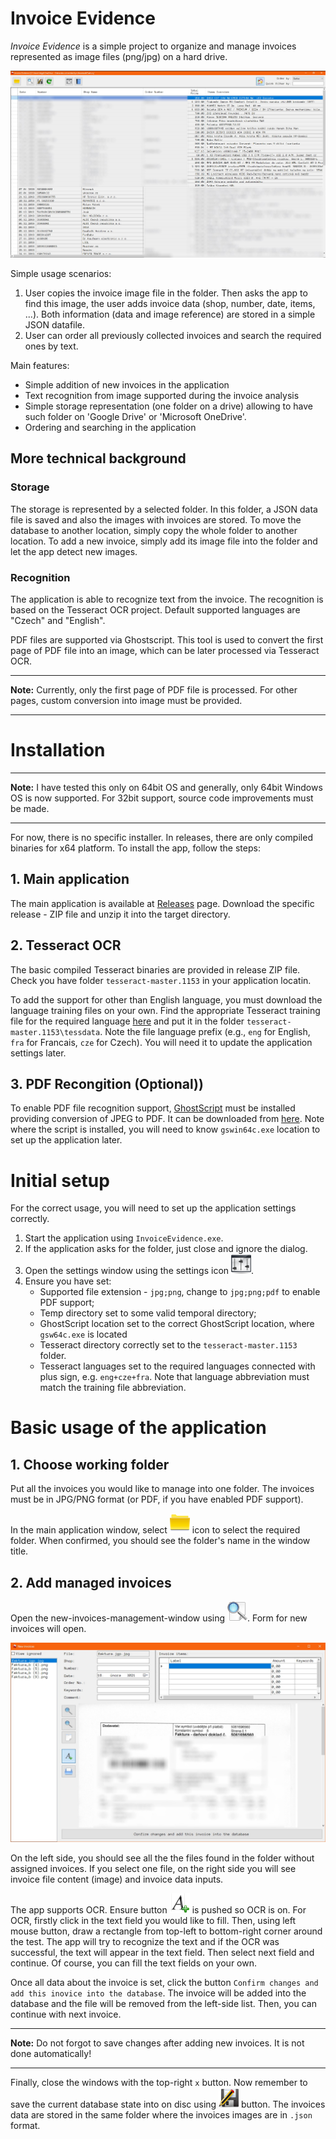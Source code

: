 # Invoice Evidence

_Invoice Evidence_ is a simple project to organize and manage invoices represented as image files (png/jpg) on a hard drive. 

![Main application window](https://raw.githubusercontent.com/Engin1980/Invoice-Evidence/master/docs/imgs/appA.jpg)

Simple usage scenarios:

1. User copies the invoice image file in the folder. Then asks the app to find this image, the user adds invoice data (shop, number, date, items, ...). Both information (data and image reference) are stored in a simple JSON datafile.
2. User can order all previously collected invoices and search the required ones by text.

Main features:

* Simple addition of new invoices in the application
* Text recognition from image supported during the invoice analysis
* Simple storage representation (one folder on a drive) allowing to have such folder on 'Google Drive' or 'Microsoft OneDrive'.
* Ordering and searching in the application 

## More technical background
### Storage

The storage is represented by a selected folder. In this folder, a JSON data file is saved and also the images with invoices are stored. To move the database to another location, simply copy the whole folder to another location. To add a new invoice, simply add its image file into the folder and let the app detect new images.

### Recognition

The application is able to recognize text from the invoice. The recognition is based on the Tesseract OCR project. Default supported languages are "Czech" and "English".

PDF files are supported via Ghostscript. This tool is used to convert the first page of PDF file into an image, which can be later processed via Tesseract OCR.

---
**Note:**
Currently, only the first page of PDF file is processed. For other pages, custom conversion into image must be provided.

---

# Installation

---
**Note:**
I have tested this only on 64bit OS and generally, only 64bit Windows OS is now supported. For 32bit support, source code improvements must be made.

---

For now, there is no specific installer. In releases, there are only compiled binaries for x64 platform. To install the app, follow the steps:

## 1. Main application
The main application is available at [Releases](https://github.com/Engin1980/Invoice-Evidence/releases) page. Download the specific release - ZIP file and unzip it into the target directory.

## 2. Tesseract OCR
The basic compiled Tesseract binaries are provided in release ZIP file. Check you have folder `tesseract-master.1153` in your application locatin.

To add the support for other than English language, you must download the language training files on your own. Find the appropriate Tesseract training file for the required language [here](https://github.com/tesseract-ocr/tessdata) and put it in the folder `tesseract-master.1153\tessdata`. Note the file language prefix (e.g., `eng` for English, `fra` for Francais, `cze` for Czech). You will need it to update the application settings later.

## 3. PDF Recongition (Optional))

To enable PDF file recognition support, [GhostScript](https://www.ghostscript.com/index.html) must be installed providing conversion of JPEG to PDF. It can be downloaded from [here](https://www.ghostscript.com/download/gsdnld.html). Note where the script is installed, you will need to know `gswin64c.exe` location to set up the application later.

# Initial setup

For the correct usage, you will need to set up the application settings correctly.

1. Start the application using `InvoiceEvidence.exe`.
2. If the application asks for the folder, just close and ignore the dialog. 
3. Open the settings window using the settings icon ![settings-icon](https://raw.githubusercontent.com/Engin1980/Invoice-Evidence/master/InvoiceEvidence/icons/settings.png).
4. Ensure you have set:
   * Supported file extension - `jpg;png`, change to `jpg;png;pdf` to enable PDF support;
   * Temp directory set to some valid temporal directory;
   * GhostScript location set to the correct GhostScript location, where `gsw64c.exe` is located 
   * Tesseract directory correctly set to the `tesseract-master.1153` folder.
   * Tesseract languages set to the required languages connected with plus sign, e.g. `eng+cze+fra`. Note that language abbreviation must match the training file abbreviation.

# Basic usage of the application

## 1. Choose working folder

Put all the invoices you would like to manage into one folder. The invoices must be in JPG/PNG format (or PDF, if you have enabled PDF support).

In the main application window, select ![choose-folder](https://raw.githubusercontent.com/Engin1980/Invoice-Evidence/master/InvoiceEvidence/icons/folder.png) icon to select the required folder. When confirmed, you should see the folder's name in the window title.

## 2. Add managed invoices

Open the new-invoices-management-window using ![settings-icon](https://raw.githubusercontent.com/Engin1980/Invoice-Evidence/master/InvoiceEvidence/icons/search.png). Form for new invoices will open.

![form-new-invoices](https://raw.githubusercontent.com/Engin1980/Invoice-Evidence/master/docs/imgs/appC.jpg)

On the left side, you should see all the the files found in the folder without assigned invoices. If you select one file, on the right side you will see invoice file content (image) and invoice data inputs.

The app supports OCR. Ensure button ![ocr](https://raw.githubusercontent.com/Engin1980/Invoice-Evidence/master/InvoiceEvidence/icons/letter.png) is pushed so OCR is on. For OCR, firstly click in the text field you would like to fill. Then, using left mouse button, draw a rectangle from top-left to bottom-right corner around the test. The app will try to recognize the text and if the OCR was successful, the text will appear in the text field. Then select next field and continue. Of course, you can fill the text fields on your own.

Once all data about the invoice is set, click the button `Confirm changes and add this inovice into the database`. The invoice will be added into the database and the file will be removed from the left-side list. Then, you can continue with next invoice.

---
**Note:** 
Do not forgot to save changes after adding new invoices. It is not done automatically!

---

Finally, close the windows with the top-right `x` button. Now remember to save the current database state into on disc using ![ocr](https://raw.githubusercontent.com/Engin1980/Invoice-Evidence/master/InvoiceEvidence/icons/save.png) button. The invoices data are stored in the same folder where the invoices images are in `.json` format.



